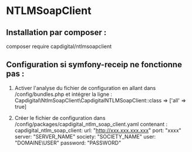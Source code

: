 # NTLMSoapClient

<h2>Installation par composer :</h2>

composer require capdigital/ntlmsoapclient


<h2>Configuration si symfony-receip ne fonctionne pas :</h2>

1) Activer l'analyse du fichier de configuration en allant dans /config/bundles.php et intégrer la ligne :
Capdigital\NtlmSoapClient\CapdigitalNTLMSoapClient::class => ['all' => true]

2) Créer le fichier de configuration dans /config/packages/capdigital_ntlm_soap_client.yaml contenant :
capdigital_ntlm_soap_client:
    url: "http://xxx.xxx.xxx.xxx"
    port: "xxxx"
    server: "SERVER_NAME"
    society: "SOCIETY_NAME"
    user: "DOMAINE\\USER"
    password: "PASSWORD"

